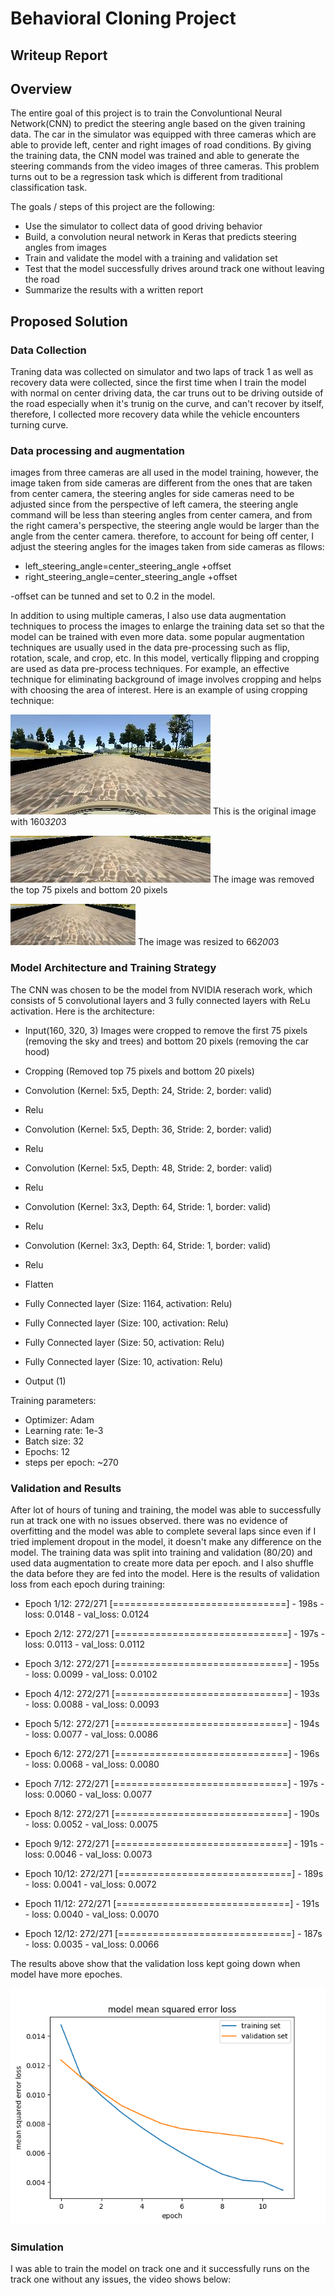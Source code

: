 # **Behavioral Cloning Project** 

## Writeup Report

## Overview
The entire goal of this project is to train the Convoluntional Neural Network(CNN) to predict the steering angle based on the given training data. The car in the simulator was equipped with three cameras which are able to provide left, center and right images of road conditions. By giving the training data, the CNN model was trained and able to generate the steering commands from the video images of three cameras. This problem turns out to be a regression task which is different from traditional classification task. 

The goals / steps of this project are the following:
* Use the simulator to collect data of good driving behavior
* Build, a convolution neural network in Keras that predicts steering angles from images
* Train and validate the model with a training and validation set
* Test that the model successfully drives around track one without leaving the road
* Summarize the results with a written report

## Proposed Solution
### Data Collection
Traning data was collected on simulator and two laps of track 1 as well as recovery data were collected, since the first time when I train the model with normal on center driving data, the car truns out to be driving outside of the road especially when it's trunig on the curve, and can't recover by itself, therefore, I collected more recovery data while the vehicle encounters turning curve. 

### Data processing and augmentation
images from three cameras are all used in the model training, however, the image taken from side cameras are different from the ones that are taken from center camera, the steering angles for side cameras need to be adjusted since from the perspective of left camera, the steering angle command will be less than steering angles from center camera, and from the right camera's perspective, the steering angle would be larger than the angle from the center camera. therefore, to account for being off center, I adjust the steering angles for the images taken from side cameras as fllows:
* left_steering_angle=center_steering_angle +offset
* right_steering_angle=center_steering_angle +offset

-offset can be tunned and set to 0.2 in the model.

In addition to using multiple cameras, I also use data augmentation techniques to process the images to enlarge the training data set so that the model can be trained with even more data. some popular augmentation techniques are usually used in the data pre-processing such as flip, rotation, scale, and crop, etc. 
In this model, vertically flipping and cropping are used as data pre-process techniques. For example, an effective technique for eliminating background of image involves cropping and helps with choosing the area of interest. Here is an example of using cropping technique:

![Image](https://github.com/GlinZhu/CarND-Behavioral-Cloning-P3-1/blob/master/examples/images.jpg)
This is the original image with 160*320*3 

![Image](https://github.com/GlinZhu/CarND-Behavioral-Cloning-P3-1/blob/master/examples/cropped%20image.jpg "Cropped image")
The image was removed the top 75 pixels and bottom 20 pixels

![Image](https://github.com/GlinZhu/CarND-Behavioral-Cloning-P3-1/blob/master/examples/resized%20image.jpg "Resized image")
The image was resized to 66*200*3

### Model Architecture and Training Strategy
The CNN was chosen to be the model from NVIDIA reserach work, which consists of 5 convolutional layers and 3 fully connected layers with ReLu activation. Here is the architecture:
* Input(160, 320, 3)
Images were cropped to remove the first 75 pixels (removing the sky and trees) and bottom 20 pixels (removing the car hood)

* Cropping (Removed top 75 pixels and bottom 20 pixels)

* Convolution (Kernel: 5x5, Depth: 24, Stride: 2, border: valid)

* Relu

* Convolution (Kernel: 5x5, Depth: 36, Stride: 2, border: valid)

* Relu

* Convolution (Kernel: 5x5, Depth: 48, Stride: 2, border: valid)

* Relu

* Convolution (Kernel: 3x3, Depth: 64, Stride: 1, border: valid)

* Relu

* Convolution (Kernel: 3x3, Depth: 64, Stride: 1, border: valid)

* Relu

* Flatten

* Fully Connected layer (Size: 1164, activation: Relu)

* Fully Connected layer (Size: 100, activation: Relu)

* Fully Connected layer (Size: 50, activation: Relu)

* Fully Connected layer (Size: 10, activation: Relu)

* Output (1)

Training parameters:

* Optimizer: Adam
* Learning rate: 1e-3
* Batch size: 32
* Epochs: 12
* steps per epoch:  ~270

### Validation and Results
After lot of hours of tuning and training, the model was able to successfully run at track one with no issues observed. there was no evidence of overfitting and the model was able to complete several laps since even if I tried implement dropout in the model, it doesn't make any difference on the model. The training data was split into training and validation (80/20) and used data augmentation to create more data per epoch. and I also shuffle the data before they are fed into the model.
Here is the results of validation loss from each epoch during training:

* Epoch 1/12:
272/271 [==============================] - 198s - loss: 0.0148 - val_loss: 0.0124

* Epoch 2/12:
272/271 [==============================] - 197s - loss: 0.0113 - val_loss: 0.0112

* Epoch 3/12:
272/271 [==============================] - 195s - loss: 0.0099 - val_loss: 0.0102

* Epoch 4/12:
272/271 [==============================] - 193s - loss: 0.0088 - val_loss: 0.0093

* Epoch 5/12:
272/271 [==============================] - 194s - loss: 0.0077 - val_loss: 0.0086

* Epoch 6/12:
272/271 [==============================] - 196s - loss: 0.0068 - val_loss: 0.0080

* Epoch 7/12:
272/271 [==============================] - 197s - loss: 0.0060 - val_loss: 0.0077

* Epoch 8/12:
272/271 [==============================] - 190s - loss: 0.0052 - val_loss: 0.0075

* Epoch 9/12:
272/271 [==============================] - 191s - loss: 0.0046 - val_loss: 0.0073

* Epoch 10/12:
272/271 [==============================] - 189s - loss: 0.0041 - val_loss: 0.0072

* Epoch 11/12:
272/271 [==============================] - 191s - loss: 0.0040 - val_loss: 0.0070

* Epoch 12/12:
272/271 [==============================] - 187s - loss: 0.0035 - val_loss: 0.0066

The results above show that the validation loss kept going down when model have more epoches. 

![Image](https://github.com/GlinZhu/CarND-Behavioral-Cloning-P3-1/blob/master/examples/Model_validation_loss.png)

### Simulation
I was able to train the model on track one and it successfully runs on the track one without any issues, the video shows below:

